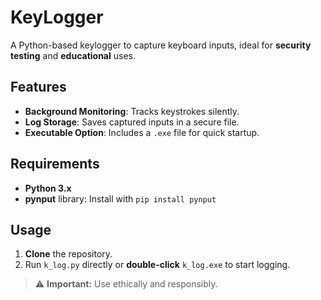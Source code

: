 # KeyLogger

A Python-based keylogger to capture keyboard inputs, ideal for **security testing** and **educational** uses.

## Features
- **Background Monitoring**: Tracks keystrokes silently.
- **Log Storage**: Saves captured inputs in a secure file.
- **Executable Option**: Includes a `.exe` file for quick startup.

## Requirements
- **Python 3.x**
- **pynput** library: Install with `pip install pynput`

## Usage
1. **Clone** the repository.
2. Run `k_log.py` directly or **double-click** `k_log.exe` to start logging.

> ⚠ **Important:** Use ethically and responsibly.

